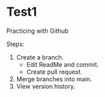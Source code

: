 # Test1
Practicing with Github

Steps:
1. Create a branch.
    - Edit ReadMe and commit.
    - Create pull request.
2. Merge branches into main.
3. View version history.
